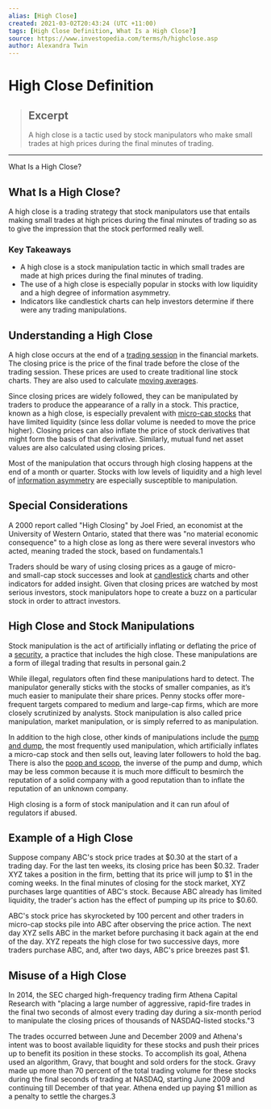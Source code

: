 ```yaml
---
alias: [High Close]
created: 2021-03-02T20:43:24 (UTC +11:00)
tags: [High Close Definition, What Is a High Close?]
source: https://www.investopedia.com/terms/h/highclose.asp
author: Alexandra Twin
---
```


# High Close Definition

> ## Excerpt
> A high close is a tactic used by stock manipulators who make small trades at high prices during the final minutes of trading.

---

What Is a High Close?
## What Is a High Close?

A high close is a trading strategy that stock manipulators use that entails making small trades at high prices during the final minutes of trading so as to give the impression that the stock performed really well.

### Key Takeaways

-   A high close is a stock manipulation tactic in which small trades are made at high prices during the final minutes of trading.
-   The use of a high close is especially popular in stocks with low liquidity and a high degree of information asymmetry.
-   Indicators like candlestick charts can help investors determine if there were any trading manipulations.

## Understanding a High Close

A high close occurs at the end of a [trading session](https://www.investopedia.com/terms/t/tradingsession.asp) in the financial markets. The closing price is the price of the final trade before the close of the trading session. These prices are used to create traditional line stock charts. They are also used to calculate [moving averages](https://www.investopedia.com/terms/m/movingaverage.asp).

Since closing prices are widely followed, they can be manipulated by traders to produce the appearance of a rally in a stock. This practice, known as a high close, is especially prevalent with [micro-cap stocks](https://www.investopedia.com/terms/m/microcapstock.asp) that have limited liquidity (since less dollar volume is needed to move the price higher). Closing prices can also inflate the price of stock derivatives that might form the basis of that derivative. Similarly, mutual fund net asset values are also calculated using closing prices.

Most of the manipulation that occurs through high closing happens at the end of a month or quarter. Stocks with low levels of liquidity and a high level of [information asymmetry](https://www.investopedia.com/terms/a/asymmetricinformation.asp) are especially susceptible to manipulation.

## Special Considerations

A 2000 report called "High Closing" by Joel Fried, an economist at the University of Western Ontario, stated that there was "no material economic consequence" to a high close as long as there were several investors who acted, meaning traded the stock, based on fundamentals.1

Traders should be wary of using closing prices as a gauge of micro- and small-cap stock successes and look at [candlestick](https://www.investopedia.com/terms/c/candlestick.asp) charts and other indicators for added insight. Given that closing prices are watched by most serious investors, stock manipulators hope to create a buzz on a particular stock in order to attract investors.

## High Close and Stock Manipulations

Stock manipulation is the act of artificially inflating or deflating the price of a [security](https://www.investopedia.com/terms/s/security.asp), a practice that includes the high close. These manipulations are a form of illegal trading that results in personal gain.2

While illegal, regulators often find these manipulations hard to detect. The manipulator generally sticks with the stocks of smaller companies, as it’s much easier to manipulate their share prices. Penny stocks offer more-frequent targets compared to medium and large-cap firms, which are more closely scrutinized by analysts. Stock manipulation is also called price manipulation, market manipulation, or is simply referred to as manipulation.

In addition to the high close, other kinds of manipulations include the [pump and dump](https://www.investopedia.com/terms/p/pumpanddump.asp), the most frequently used manipulation, which artificially inflates a micro-cap stock and then sells out, leaving later followers to hold the bag. There is also the [poop and scoop](https://www.investopedia.com/terms/p/poopandscoop.asp), the inverse of the pump and dump, which may be less common because it is much more difficult to besmirch the reputation of a solid company with a good reputation than to inflate the reputation of an unknown company.

High closing is a form of stock manipulation and it can run afoul of regulators if abused.

## Example of a High Close

Suppose company ABC's stock price trades at $0.30 at the start of a trading day. For the last ten weeks, its closing price has been $0.32. Trader XYZ takes a position in the firm, betting that its price will jump to $1 in the coming weeks. In the final minutes of closing for the stock market, XYZ purchases large quantities of ABC's stock. Because ABC already has limited liquidity, the trader's action has the effect of pumping up its price to $0.60.

ABC's stock price has skyrocketed by 100 percent and other traders in micro-cap stocks pile into ABC after observing the price action. The next day XYZ sells ABC in the market before purchasing it back again at the end of the day. XYZ repeats the high close for two successive days, more traders purchase ABC, and, after two days, ABC's price breezes past $1.

## Misuse of a High Close

In 2014, the SEC charged high-frequency trading firm Athena Capital Research with "placing a large number of aggressive, rapid-fire trades in the final two seconds of almost every trading day during a six-month period to manipulate the closing prices of thousands of NASDAQ-listed stocks."3

The trades occurred between June and December 2009 and Athena's intent was to boost available liquidity for these stocks and push their prices up to benefit its position in these stocks. To accomplish its goal, Athena used an algorithm, Gravy, that bought and sold orders for the stock. Gravy made up more than 70 percent of the total trading volume for these stocks during the final seconds of trading at NASDAQ, starting June 2009 and continuing till December of that year. Athena ended up paying $1 million as a penalty to settle the charges.3
